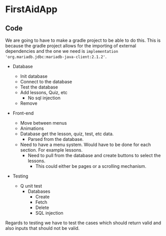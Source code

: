 # FirstAidApp

## Code

We are going to have to make a gradle project to be able to do this. This is because the gradle project allows for the
importing of external dependencies and the one we need is `implementation 'org.mariadb.jdbc:mariadb-java-client:2.1.2'`.

- Database

  - Init database
  - Connect to the database
  - Test the database
  - Add lessons, Quiz, etc
    - No sql injection
  - Remove

- Front-end

  - Move between menus
  - Animations
  - Database get the lesson, quiz, test, etc data.
    - Parsed from the database.
  - Need to have a menu system. Would have to be done for each section. For example lessons.
    - Need to pull from the database and create buttons to select the lessons.
      - This could either be pages or a scrolling mechanism.

- Testing
  - Q unit test
    - Databases
      - Create
      - Fetch
      - Delete
      - SQL injection

Regards to testing we have to test the cases which should return valid and also inputs that should not be valid.
